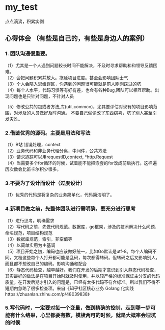 # my_test
点点滴滴，积累实例

## 心得体会 （有些是自己的，有些是身边人的案例）
### 1. 团队沟通很重要。
   （1）尤其是一个人遇到问题较长时间不能解决，不及时寻求帮助和和领导反馈困难。  
   （2）会把问题积累并放大。拖延项目进度。甚至会影响团队士气  
   （3）个人会陷入思维误区，你遇到的问题很可能就是前人刚刚踩过的坑   
   （4）每个人水平，代码习惯等有好有差，也会有各种Bug,团队可以相互帮助。出现问题也是只针对问题，不针对人员  
   
   （5）修改公共的包或者方法,库(util,common)，尤其要评估对现有的项目影响范围，对涉及的人员做好及时沟通。
   不要自己偷偷改了东西窃喜，坑了别人甚至引发灾难。
   
### 2.借鉴优秀的源码。主要是用法和写法
   （1）B站 错误处理，context  
   （2）业务代码和非业务代理分离，中间件，公共方法  
   （3）请求追踪可以用requestID,context, *http.Request    
   （4）当需要多个for循环的时候，试着能不能把嵌套的for改成前后执行。这样遍历次数会比笛卡尔积少很多。     

### 3.不要为了设计而设计（过度设计）
   （1）优秀的代码是将复杂的业务简单化，代码简洁明了。   

### 4.新项目做之前，先整体团队进行需明确，要充分进行思考
   （1）进行思考，明确需求  
   （2）写代码之前，先做代码规范。数据库，go框架，涉及的技术解决什么问题，命名规范，项目结构规范  
   （3）数据库规范，索引，非空值等  
   （4）以简单实用为主基调  
   （5）项目开始之初，编码也应该做好统一，比如Go默认是utf-8。每个人编码不同，文档这些每个人打开都可能是乱码，每次都得转码。但转码之后又影响别人，而且都不想改自己的编码。影响沟通和配合    
   （6）静态代码检查，越早越好。我们在开发的后期才意识到引入静态代码检查，其实最好的做法是在项目开始时就及时使用，并以较严格的标准保证主分支的代码质量。在开发后期才引入的问题是，已经有太多代码不符合标准。所以我们不得不短期内忽略了很多检查项。来自《知乎社区核心业务 Golang 化实践https://zhuanlan.zhihu.com/p/48039838》
### 5.写代码时，一定要对每一个变量，做到精确的控制，走到哪一步可能有什么结果，心里都要有数，模棱两可的时候，就是大概率会埋坑的时侯

